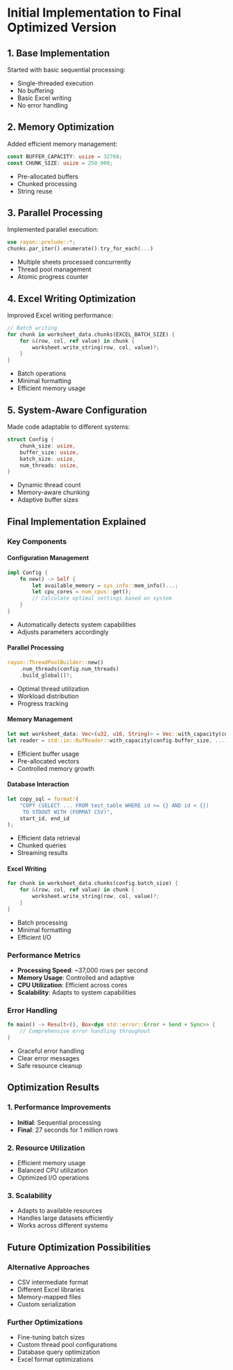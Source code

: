 # Initial Implementation to Final Optimized Version

## 1. Base Implementation

Started with basic sequential processing:
- Single-threaded execution
- No buffering
- Basic Excel writing
- No error handling

## 2. Memory Optimization

Added efficient memory management:
```rust
const BUFFER_CAPACITY: usize = 32768;
const CHUNK_SIZE: usize = 250_000;
```
- Pre-allocated buffers
- Chunked processing
- String reuse

## 3. Parallel Processing

Implemented parallel execution:
```rust
use rayon::prelude::*;
chunks.par_iter().enumerate().try_for_each(...)
```
- Multiple sheets processed concurrently
- Thread pool management
- Atomic progress counter

## 4. Excel Writing Optimization

Improved Excel writing performance:
```rust
// Batch writing
for chunk in worksheet_data.chunks(EXCEL_BATCH_SIZE) {
    for &(row, col, ref value) in chunk {
        worksheet.write_string(row, col, value)?;
    }
}
```
- Batch operations
- Minimal formatting
- Efficient memory usage

## 5. System-Aware Configuration

Made code adaptable to different systems:
```rust
struct Config {
    chunk_size: usize,
    buffer_size: usize,
    batch_size: usize,
    num_threads: usize,
}
```
- Dynamic thread count
- Memory-aware chunking
- Adaptive buffer sizes

## Final Implementation Explained

### Key Components

#### Configuration Management
```rust
impl Config {
    fn new() -> Self {
        let available_memory = sys_info::mem_info()...;
        let cpu_cores = num_cpus::get();
        // Calculate optimal settings based on system
    }
}
```
- Automatically detects system capabilities
- Adjusts parameters accordingly

#### Parallel Processing
```rust
rayon::ThreadPoolBuilder::new()
    .num_threads(config.num_threads)
    .build_global()?;
```
- Optimal thread utilization
- Workload distribution
- Progress tracking

#### Memory Management
```rust
let mut worksheet_data: Vec<(u32, u16, String)> = Vec::with_capacity(config.chunk_size * headers.len());
let reader = std::io::BufReader::with_capacity(config.buffer_size, ...);
```
- Efficient buffer usage
- Pre-allocated vectors
- Controlled memory growth

#### Database Interaction
```rust
let copy_sql = format!(
    "COPY (SELECT ... FROM test_table WHERE id >= {} AND id < {}) 
     TO STDOUT WITH (FORMAT CSV)", 
    start_id, end_id
);
```
- Efficient data retrieval
- Chunked queries
- Streaming results

#### Excel Writing
```rust
for chunk in worksheet_data.chunks(config.batch_size) {
    for &(row, col, ref value) in chunk {
        worksheet.write_string(row, col, value)?;
    }
}
```
- Batch processing
- Minimal formatting
- Efficient I/O

### Performance Metrics
- **Processing Speed**: ~37,000 rows per second
- **Memory Usage**: Controlled and adaptive
- **CPU Utilization**: Efficient across cores
- **Scalability**: Adapts to system capabilities

### Error Handling
```rust
fn main() -> Result<(), Box<dyn std::error::Error + Send + Sync>> {
    // Comprehensive error handling throughout
}
```
- Graceful error handling
- Clear error messages
- Safe resource cleanup

## Optimization Results

### 1. Performance Improvements
- **Initial**: Sequential processing
- **Final**: 27 seconds for 1 million rows

### 2. Resource Utilization
- Efficient memory usage
- Balanced CPU utilization
- Optimized I/O operations

### 3. Scalability
- Adapts to available resources
- Handles large datasets efficiently
- Works across different systems

## Future Optimization Possibilities

### Alternative Approaches
- CSV intermediate format
- Different Excel libraries
- Memory-mapped files
- Custom serialization

### Further Optimizations
- Fine-tuning batch sizes
- Custom thread pool configurations
- Database query optimization
- Excel format optimizations
